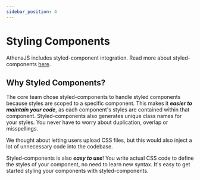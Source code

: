 ```yaml
---
sidebar_position: 4
---
```


# Styling Components

AthenaJS includes styled-component integration.  Read more about styled-components <a href = 'https://styled-components.com/docs'>here</a>.

## Why Styled Components?

The core team chose styled-components to handle styled components because styles are scoped to a specific component. This makes it ***easier to maintain your code***, as each component's styles are contained within that component. Styled-components also generates unique class names for your styles. You never have to worry about duplication, overlap or misspellings.

We thought about letting users upload CSS files, but this would also inject a lot of unnecessary code into the codebase.

Styled-components is also ***easy to use***!  You write actual CSS code to define the styles of your component, no need to learn new syntax.  It's easy to get started styling your components with styled-components.

